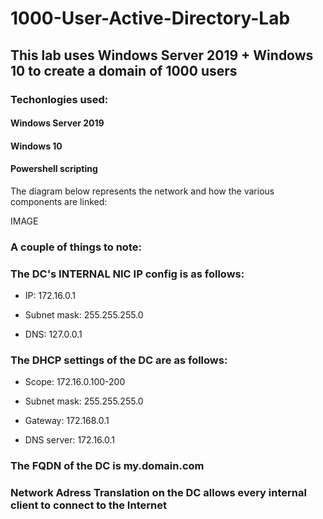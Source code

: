 # 1000-User-Active-Directory-Lab

## This lab uses Windows Server 2019 + Windows 10 to create a domain of 1000 users

### Techonlogies used: 
#### Windows Server 2019
#### Windows 10
#### Powershell scripting 

The diagram below represents the network and how the various components are linked: 

IMAGE


### **A couple of things to note:**
### **The DC's INTERNAL NIC IP config is as follows:**

- IP: 172.16.0.1

- Subnet mask: 255.255.255.0

- DNS: 127.0.0.1

### **The DHCP settings of the DC are as follows:**

- Scope: 172.16.0.100-200

- Subnet mask: 255.255.255.0

- Gateway: 172.168.0.1

- DNS server: 172.16.0.1


### **The FQDN of the DC is my.domain.com**

### **Network Adress Translation on the DC allows every internal client to connect to the Internet**


